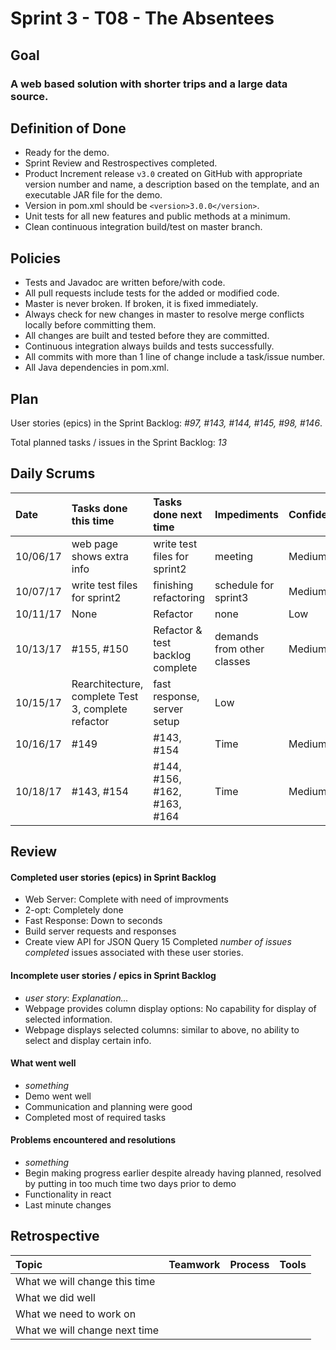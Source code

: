 # Sprint 3 - T08 - The Absentees

## Goal

### A web based solution with shorter trips and a large data source.

## Definition of Done

* Ready for the demo.
* Sprint Review and Restrospectives completed.
* Product Increment release `v3.0` created on GitHub with appropriate version number and name, a description based on the template, and an executable JAR file for the demo.
* Version in pom.xml should be `<version>3.0.0</version>`.
* Unit tests for all new features and public methods at a minimum.
* Clean continuous integration build/test on master branch.

## Policies

* Tests and Javadoc are written before/with code.  
* All pull requests include tests for the added or modified code.
* Master is never broken.  If broken, it is fixed immediately.
* Always check for new changes in master to resolve merge conflicts locally before committing them.
* All changes are built and tested before they are committed.
* Continuous integration always builds and tests successfully.
* All commits with more than 1 line of change include a task/issue number.
* All Java dependencies in pom.xml.

## Plan 

User stories (epics) in the Sprint Backlog: *#97, #143, #144, #145, #98, #146*.  

Total planned tasks / issues in the Sprint Backlog: *13* 

## Daily Scrums

Date | Tasks done this time | Tasks done next time | Impediments | Confidence
:--- | :--- | :--- | :--- | :---
10/06/17 | web page shows extra info | write test files for sprint2 | meeting | Medium
10/07/17 | write test files for sprint2 | finishing refactoring | schedule for sprint3 | Medium
10/11/17 | None | Refactor | none | Low
10/13/17 | #155, #150 | Refactor & test backlog complete | demands from other classes | Medium
10/15/17 | Rearchitecture, complete Test 3, complete refactor | fast response, server setup | Low
10/16/17 | #149 | #143, #154 | Time | Medium
10/18/17 | #143, #154  | #144, #156, #162, #163, #164 | Time | Medium
 

## Review

#### Completed user stories (epics) in Sprint Backlog 
* Web Server: Complete with need of improvments
* 2-opt: Completely done
* Fast Response: Down to seconds
* Build server requests and responses
* Create view API for JSON Query
15 Completed *number of issues completed* issues associated with these user stories.

#### Incomplete user stories / epics in Sprint Backlog 
* *user story*: *Explanation...*
* Webpage provides column display options: No capability for display of selected information.
* Webpage displays selected columns: similar to above, no ability to select and display certain info.

#### What went well
* *something*
* Demo went well
* Communication and planning were good
* Completed most of required tasks

#### Problems encountered and resolutions
* *something*
* Begin making progress earlier despite already having planned, resolved by putting in too much time two days prior to demo
* Functionality in react
* Last minute changes

## Retrospective

Topic | Teamwork | Process | Tools
:--- | :--- | :--- | :---
What we will change this time |  |  | 
What we did well |  |  | 
What we need to work on |  |  |
What we will change next time |  |  | 
